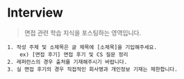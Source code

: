 # Interview
> 면접 관련 학습 지식을 포스팅하는 영역입니다.

```
1. 작성 주제 및 소제목은 글 제목에 [소제목]을 기입해주세요.
    ex) [면접 후기] 면접 후기 및 CS 질문 정리 
2. 레퍼런스의 경우 출처를 기재해주시기 바랍니다.
3. 실 면접 후기의 경우 직접적인 회사명과 개인정보 기재는 제한합니다.
```